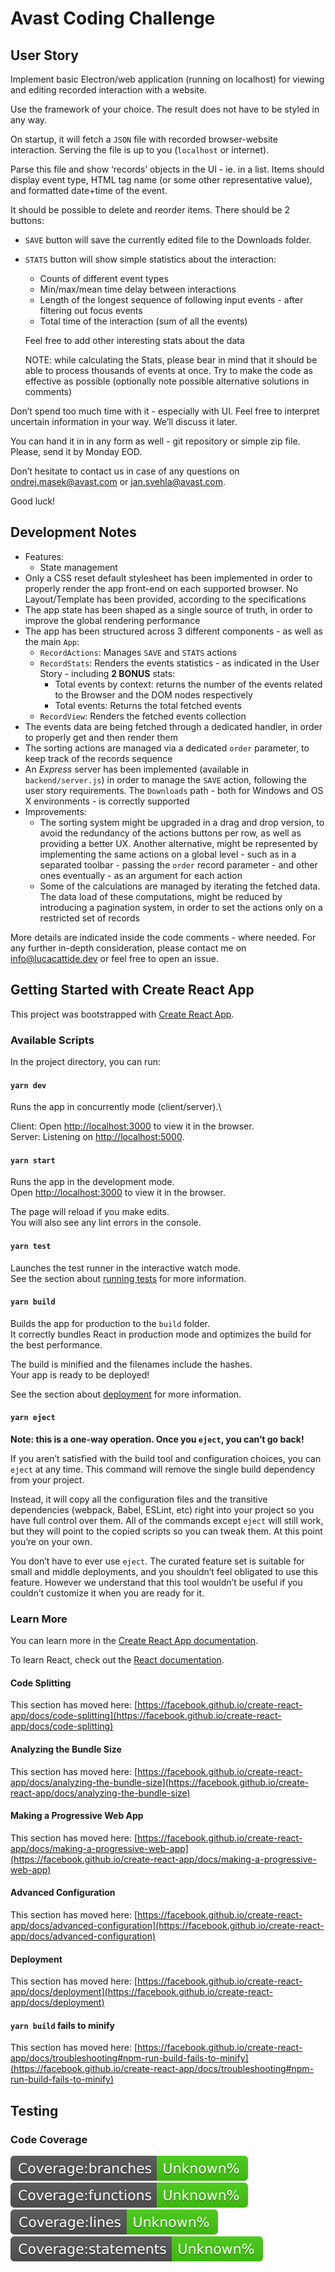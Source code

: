 # Avast Coding Challenge

## User Story

Implement basic Electron/web application (running on localhost) for viewing and editing recorded interaction with a website.

Use the framework of your choice. The result does not have to be styled in any way.

On startup, it will fetch a `JSON` file with recorded browser-website interaction. Serving the file is up to you (`localhost` or internet).

Parse this file and show ‘records’ objects in the UI - ie. in a list.
Items should display event type, HTML tag name (or some other representative value), and formatted date+time of the event.

It should be possible to delete and reorder items.
There should be 2 buttons:

- `SAVE` button will save the currently edited file to the Downloads folder.
- `STATS` button will show simple statistics about the interaction:

  - Counts of different event types
  - Min/max/mean time delay between interactions
  - Length of the longest sequence of following input events - after filtering out focus events
  - Total time of the interaction (sum of all the events)

  Feel free to add other interesting stats about the data

  NOTE: while calculating the Stats, please bear in mind that it should be able to process thousands of events at once. Try to make the code as effective as possible (optionally note possible alternative solutions in comments)

Don’t spend too much time with it - especially with UI. Feel free to interpret uncertain information in your way. We’ll discuss it later.

You can hand it in in any form as well - git repository or simple zip file. Please, send it by Monday EOD.

Don’t hesitate to contact us in case of any questions on ondrej.masek@avast.com or jan.svehla@avast.com.

Good luck!

## Development Notes

- Features:
  - State management
- Only a CSS reset default stylesheet has been implemented in order to properly render the app front-end on each supported browser. No Layout/Template has been provided, according to the specifications
- The app state has been shaped as a single source of truth, in order to improve the global rendering performance
- The app has been structured across 3 different components - as well as the main `App`:
  - `RecordActions`: Manages `SAVE` and `STATS` actions
  - `RecordStats`: Renders the events statistics - as indicated in the User Story - including **2 BONUS** stats:
    - Total events by context: returns the number of the events related to the Browser and the DOM nodes respectively
    - Total events: Returns the total fetched events
  - `RecordView`: Renders the fetched events collection
- The events data are being fetched through a dedicated handler, in order to properly get and then render them
- The sorting actions are managed via a dedicated `order` parameter, to keep track of the records sequence
- An _Express_ server has been implemented (available in `backend/server.js`) in order to manage the `SAVE` action, following the user story requirements. The `Downloads` path - both for Windows and OS X environments - is correctly supported
- Improvements:
  - The sorting system might be upgraded in a drag and drop version, to avoid the redundancy of the actions buttons per row, as well as providing a better UX. Another alternative, might be represented by implementing the same actions on a global level - such as in a separated toolbar - passing the `order` record parameter - and other ones eventually - as an argument for each action
  - Some of the calculations are managed by iterating the fetched data. The data load of these computations, might be reduced by introducing a pagination system, in order to set the actions only on a restricted set of records

More details are indicated inside the code comments - where needed. For any further in-depth consideration, please contact me on info@lucacattide.dev or feel free to open an issue.

## Getting Started with Create React App

This project was bootstrapped with [Create React App](https://github.com/facebook/create-react-app).

### Available Scripts

In the project directory, you can run:

#### `yarn dev`

Runs the app in concurrently mode (client/server).\

Client: Open [http://localhost:3000](http://localhost:3000) to view it in the browser.\
Server: Listening on [http://localhost:5000](http://localhost:5000).

#### `yarn start`

Runs the app in the development mode.\
Open [http://localhost:3000](http://localhost:3000) to view it in the browser.

The page will reload if you make edits.\
You will also see any lint errors in the console.

#### `yarn test`

Launches the test runner in the interactive watch mode.\
See the section about [running tests](https://facebook.github.io/create-react-app/docs/running-tests) for more information.

#### `yarn build`

Builds the app for production to the `build` folder.\
It correctly bundles React in production mode and optimizes the build for the best performance.

The build is minified and the filenames include the hashes.\
Your app is ready to be deployed!

See the section about [deployment](https://facebook.github.io/create-react-app/docs/deployment) for more information.

#### `yarn eject`

**Note: this is a one-way operation. Once you `eject`, you can’t go back!**

If you aren’t satisfied with the build tool and configuration choices, you can `eject` at any time. This command will remove the single build dependency from your project.

Instead, it will copy all the configuration files and the transitive dependencies (webpack, Babel, ESLint, etc) right into your project so you have full control over them. All of the commands except `eject` will still work, but they will point to the copied scripts so you can tweak them. At this point you’re on your own.

You don’t have to ever use `eject`. The curated feature set is suitable for small and middle deployments, and you shouldn’t feel obligated to use this feature. However we understand that this tool wouldn’t be useful if you couldn’t customize it when you are ready for it.

### Learn More

You can learn more in the [Create React App documentation](https://facebook.github.io/create-react-app/docs/getting-started).

To learn React, check out the [React documentation](https://reactjs.org/).

#### Code Splitting

This section has moved here: [https://facebook.github.io/create-react-app/docs/code-splitting](https://facebook.github.io/create-react-app/docs/code-splitting)

#### Analyzing the Bundle Size

This section has moved here: [https://facebook.github.io/create-react-app/docs/analyzing-the-bundle-size](https://facebook.github.io/create-react-app/docs/analyzing-the-bundle-size)

#### Making a Progressive Web App

This section has moved here: [https://facebook.github.io/create-react-app/docs/making-a-progressive-web-app](https://facebook.github.io/create-react-app/docs/making-a-progressive-web-app)

#### Advanced Configuration

This section has moved here: [https://facebook.github.io/create-react-app/docs/advanced-configuration](https://facebook.github.io/create-react-app/docs/advanced-configuration)

#### Deployment

This section has moved here: [https://facebook.github.io/create-react-app/docs/deployment](https://facebook.github.io/create-react-app/docs/deployment)

#### `yarn build` fails to minify

This section has moved here: [https://facebook.github.io/create-react-app/docs/troubleshooting#npm-run-build-fails-to-minify](https://facebook.github.io/create-react-app/docs/troubleshooting#npm-run-build-fails-to-minify)

## Testing

### Code Coverage

![Branches](./coverage/badge-branches.svg 'Coverage - Branches') ![Branches](./coverage/badge-functions.svg 'Coverage - Functions') ![Branches](./coverage/badge-lines.svg 'Coverage - Lines') ![Branches](./coverage/badge-statements.svg 'Coverage - Statements')
